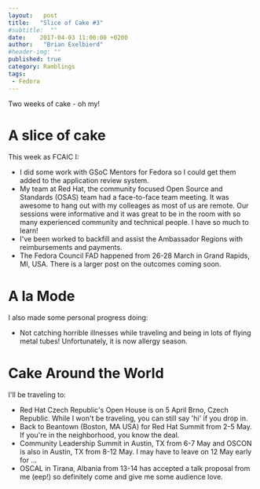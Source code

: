 ```yaml
---
layout:   post
title:   "Slice of Cake #3"
#subtitle:  ""
date:    2017-04-03 11:00:00 +0200
author:   "Brian Exelbierd"
#header-img: ""
published: true
category: Ramblings
tags:
 - Fedora
---
```


Two weeks of cake - oh my!

# A slice of cake

This week as FCAIC I:

- I did some work with GSoC Mentors for Fedora so I could get them added to the application review system.
- My team at Red Hat, the community focused Open Source and Standards (OSAS) team had a face-to-face team meeting.  It was awesome to hang out with my colleages as most of us are remote.  Our sessions were informative and it was great to be in the room with so many experienced community and technical people.  I have so much to learn!
- I've been worked to backfill and assist the Ambassador Regions with reimbursements and payments.
- The Fedora Council FAD happened from 26-28 March in Grand Rapids, MI, USA.  There is a larger post on the outcomes coming soon.

# A la Mode

I also made some personal progress doing:

- Not catching horrible illnesses while traveling and being in lots of flying metal tubes!  Unfortunately, it is now allergy season.

# Cake Around the World

I'll be traveling to:

- Red Hat Czech Republic's Open House is on 5 April Brno, Czech Republic. While I won't be traveling, you can still say 'hi' if you drop in.
- Back to Beantown (Boston, MA USA) for Red Hat Summit from 2-5 May.  If you're in the neighborhood, you know the deal.
- Community Leadership Summit in Austin, TX from 6-7 May and OSCON is also in Austin, TX from 8-12 May. I may have to leave on 12 May early for ...
- OSCAL in Tirana, Albania from 13-14 has accepted a talk proposal from me (eep!) so definitely come and give me some audience love.
